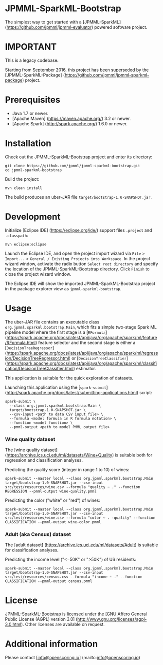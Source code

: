 JPMML-SparkML-Bootstrap
=======================

The simplest way to get started with a [JPMML-SparkML] (https://github.com/jpmml/jpmml-evaluator) powered software project.

# IMPORTANT #

This is a legacy codebase.

Starting from September 2016, this project has been superseded by the [JPMML-SparkML-Package] (https://github.com/jpmml/jpmml-sparkml-package) project.

# Prerequisites #

* Java 1.7 or newer.
* [Apache Maven] (https://maven.apache.org/) 3.2 or newer.
* [Apache Spark] (http://spark.apache.org/) 1.6.0 or newer.

# Installation #

Check out the JPMML-SparkML-Bootstrap project and enter its directory:
```
git clone https://github.com/jpmml/jpmml-sparkml-bootstrap.git
cd jpmml-sparkml-bootstrap
```

Build the project:
```
mvn clean install
```

The build produces an uber-JAR file `target/bootstrap-1.0-SNAPSHOT.jar`.

# Development #

Initialize [Eclipse IDE] (https://eclipse.org/ide/) support files `.project` and `.classpath`:
```
mvn eclipse:eclipse
```

Launch the Eclipse IDE, and open the project import wizard via `File` > `Import...` > `General / Existing Projects into Workspace`. In the project wizard window, activate the radio button `Select root directory` and specify the location of the JPMML-SparkML-Bootstrap directory. Click `Finish` to close the project wizard window.

The Eclipse IDE will show the imported JPMML-SparkML-Bootstrap project in the package explorer view as `jpmml-sparkml-bootstrap`.

# Usage #

The uber-JAR file contains an executable class `org.jpmml.sparkml.bootstrap.Main`, which fits a simple two-stage Spark ML pipeline model where the first stage is a [`RFormula`] (https://spark.apache.org/docs/latest/api/java/org/apache/spark/ml/feature/RFormula.html) feature selector and the second stage is either a [`DecisionTreeRegressor`] (https://spark.apache.org/docs/latest/api/java/org/apache/spark/ml/regression/DecisionTreeRegressor.html) or [`DecisionTreeClassifier`] (https://spark.apache.org/docs/latest/api/java/org/apache/spark/ml/classification/DecisionTreeClassifier.html) estimator.

This application is suitable for the quick exploration of datasets.

Launching this application using the [`spark-submit`] (http://spark.apache.org/docs/latest/submitting-applications.html) script:
```
spark-submit \
  --class org.jpmml.sparkml.bootstrap.Main \
  target/bootstrap-1.0-SNAPSHOT.jar \
  --csv-input <path to data CSV input file> \
  --formula <model formula in R formula notation> \
  --function <model function> \
  --pmml-output <path to model PMML output file>
```

### Wine quality dataset

The [wine quality dataset] (https://archive.ics.uci.edu/ml/datasets/Wine+Quality) is suitable both for regression and classification analyses.

Predicting the quality score (integer in range 1 to 10) of wines:
```
spark-submit --master local --class org.jpmml.sparkml.bootstrap.Main target/bootstrap-1.0-SNAPSHOT.jar --csv-input src/test/resources/wine.csv --formula "quality ~ ." --function REGRESSION --pmml-output wine-quality.pmml
```

Predicting the color ("white" or "red") of wines:
```
spark-submit --master local --class org.jpmml.sparkml.bootstrap.Main target/bootstrap-1.0-SNAPSHOT.jar --csv-input src/test/resources/wine.csv --formula "color ~ . -quality" --function CLASSIFICATION --pmml-output wine-color.pmml
```

### Adult (aka Census) dataset

The [adult dataset] (https://archive.ics.uci.edu/ml/datasets/Adult) is suitable for classification analyses.

Predicting the income level ("<=50K" or ">50K") of US residents:
```
spark-submit --master local --class org.jpmml.sparkml.bootstrap.Main target/bootstrap-1.0-SNAPSHOT.jar --csv-input src/test/resources/census.csv --formula "income ~ ." --function CLASSIFICATION --pmml-output census.pmml
```

# License #

JPMML-SparkML-Bootstrap is licensed under the [GNU Affero General Public License (AGPL) version 3.0] (http://www.gnu.org/licenses/agpl-3.0.html). Other licenses are available on request.

# Additional information #

Please contact [info@openscoring.io] (mailto:info@openscoring.io)
